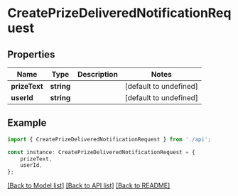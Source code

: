 # CreatePrizeDeliveredNotificationRequest


## Properties

Name | Type | Description | Notes
------------ | ------------- | ------------- | -------------
**prizeText** | **string** |  | [default to undefined]
**userId** | **string** |  | [default to undefined]

## Example

```typescript
import { CreatePrizeDeliveredNotificationRequest } from './api';

const instance: CreatePrizeDeliveredNotificationRequest = {
    prizeText,
    userId,
};
```

[[Back to Model list]](../README.md#documentation-for-models) [[Back to API list]](../README.md#documentation-for-api-endpoints) [[Back to README]](../README.md)
